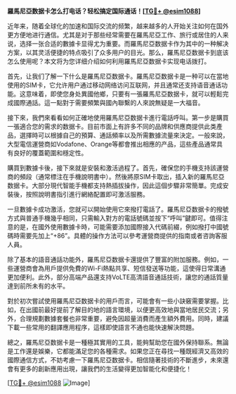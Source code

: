 **羅馬尼亞数据卡怎么打电话？轻松搞定国际通话！[[TG💪+ @esim1088](https://t.me/s/esim1088)]**

近年来，随着全球化的加速和国际交流的频繁，越来越多的人开始关注如何在国外更方便地进行通信。尤其是对于那些经常需要在羅馬尼亞工作、旅行或居住的人来说，选择一张合适的數據卡显得尤为重要。而羅馬尼亞数据卡作为其中的一种解决方案，以其灵活便捷的特点吸引了众多用户的目光。那么，羅馬尼亞数据卡到底该怎么使用呢？本文将为您详细介绍如何利用羅馬尼亞数据卡实现电话拨打。

首先，让我们了解一下什么是羅馬尼亞数据卡。羅馬尼亞数据卡是一种可以在當地使用的SIM卡，它允许用户通过移动网络访问互联网，并且通常还支持语音通话功能。这意味着，即使您身处異國他鄉，只要有一張羅馬尼亞数据卡，就可以輕鬆完成國際通話。這一點對于需要頻繁與國內聯繫的人來說無疑是一大福音。

接下來，我們來看看如何正確地使用羅馬尼亞数据卡進行電話呼叫。第一步是購買一張適合您的需求的数据卡。目前市面上有許多不同的品牌和供應商提供此类產品，選擇時可以根據自己的預算、通話頻率以及所需數據流量來決定。一般來說，大型電信運營商如Vodafone、Orange等都會推出相應的产品，這些產品通常具有良好的覆蓋範圍和穩定性。

購買到數據卡後，接下來就是安裝和激活過程了。首先，確保您的手機支持該運營商的頻段（通常標注在手機說明書中）。然後將原SIM卡取出，插入新的羅馬尼亞数据卡。大部分現代智能手機都支持熱插拔操作，因此這個步驟非常簡單。完成安裝後，按照說明書指引進行網絡配置即可激活服務。

一旦數據卡成功激活，您就可以開始使用它來撥打電話了。羅馬尼亞数据卡的撥號方式與普通手機幾乎相同，只需輸入對方的電話號碼並按下“呼叫”鍵即可。值得注意的是，在國外使用數據卡時，可能需要添加國際接入代碼前綴，例如撥打中國號碼時需要先加上“+86”。具體的操作方法可以參考運營商提供的指南或者咨詢客服人員。

除了基本的語音通話功能外，羅馬尼亞数据卡還提供了豐富的附加服務。例如，一些運營商會為用戶提供免費的Wi-Fi熱點共享、短信發送等功能，這使得日常溝通更加便利。此外，部分高端产品還支持VoLTE高清語音通話技術，讓您的通話質量達到前所未有的水平。

對於初次嘗試使用羅馬尼亞数据卡的用戶而言，可能會有一些小訣竅需要掌握。比如，在出國前最好提前了解目的地的語言環境，以便更高效地與當地居民交流；另外，合理規劃數據套餐也非常重要，避免因超量消費而產生額外費用。同時，建議下載一些常用的翻譯應用程序，這樣即使語言不通也能快速解決問題。

總之，羅馬尼亞数据卡是一種極其實用的工具，能夠幫助您在國外保持聯系。無論是工作還是娛樂，它都能滿足您的各種需求。如果您正在尋找一種既經濟又高效的國際通信方式，不妨考慮一下羅馬尼亞数据卡。相信隨著技術的不斷進步，未來還會有更多的創新應用出現，讓我們的生活變得更加智能化和便捷化！

[[TG💪+ @esim1088](https://t.me/s/esim1088) ![Image](https://i.postimg.cc/4NQfJmqS/Snipaste-2025-05-13-00-14-12.png)]